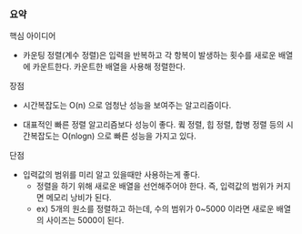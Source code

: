 ### 요약

핵심 아이디어

- 카운팅 정렬(계수 정렬)은 입력을 반복하고 각 항복이 발생하는 횟수를 새로운 배열에 카운트한다. 카운트한 배열을 사용해 정렬한다.

장점 

- 시간복잡도는 O(n) 으로 엄청난 성능을 보여주는 알고리즘이다.

- 대표적인 빠른 정렬 알고리즘보다 성능이 좋다. 큌 정렬, 힙 정렬, 합병 정렬 등의 시간복잡도는 O(nlogn)  으로 빠른 성능을 가지고 있다.

단점

- 입력값의 범위를 미리 알고 있을때만 사용하는게 좋다.
	- 정렬을 하기 위해 새로운 배열을 선언해주어야 한다. 즉, 입력값의 범위가 커지면 메모리 낭비가 된다.
	- ex) 5개의 원소를 정렬하고 하는데, 수의 범위가 0~5000 이라면 새로운 배열의 사이즈는 5000이 된다.


